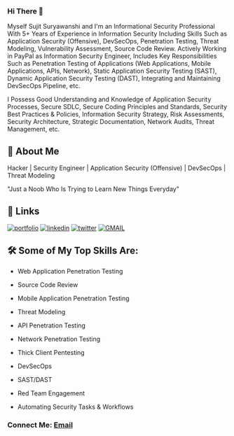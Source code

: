### Hi There 👋

<!--
**codeh4ck3r/codeh4ck3r** is a ✨ _special_ ✨ repository because its `README.md` (this file) appears on your GitHub profile.

Here are some ideas to get you started:

- 🔭 I’m currently working on ...
- 🌱 I’m currently learning ...
- 👯 I’m looking to collaborate on ...
- 🤔 I’m looking for help with ...
- 💬 Ask me about ...
- 📫 How to reach me: ...
- 😄 Pronouns: ...
- ⚡ Fun fact: ...
-->



Myself Sujit Suryawanshi and I'm an Informational Security Professional With 5+ Years of Experience in Information Security Including Skills Such as Application Security (Offensive), DevSecOps, Penetration Testing, Threat Modeling, Vulnerability Assessment, Source Code Review. Actively Working in PayPal as Information Security Engineer, Includes Key Responsibilities Such as Penetration Testing of Applications (Web Applications, Mobile Applications, APIs, Network), Static Application Security Testing (SAST), Dynamic Application Security Testing (DAST), Integrating and Maintaining DevSecOps Pipeline, etc.

I Possess Good Understanding and Knowledge of Application Security Processes, Secure SDLC, Secure Coding Principles and Standards, Security Best Practices & Policies, Information Security Strategy, Risk Assessments, Security Architecture, Strategic Documentation, Network Audits, Threat Management, etc.



## 🚀 About Me

Hacker | Security Engineer | Application Security (Offensive) | DevSecOps | Threat Modeling

"Just a Noob Who Is Trying to Learn New Things Everyday"



## 🔗 Links

[![portfolio](https://img.shields.io/badge/my_portfolio-000?style=for-the-badge&logo=ko-fi&logoColor=white)](https://codeh4ck3r.github.io/) [![linkedin](https://img.shields.io/badge/linkedin-0A66C2?style=for-the-badge&logo=linkedin&logoColor=white)](https://www.linkedin.com/in/codeh4ck3r/) [![twitter](https://img.shields.io/badge/twitter-1DA1F2?style=for-the-badge&logo=twitter&logoColor=white)](https://twitter.com/_codeh4ck3r) [![GMAIL](https://img.shields.io/badge/Gmail-D14836?style=for-the-badge&logo=gmail&logoColor=white)](mailto:sujitsuryawanshi987@gmail.com)



## 🛠 Some of My Top Skills Are:

- Web Application Penetration Testing

- Source Code Review

- Mobile Application Penetration Testing

- Threat Modeling

- API Penetration Testing

- Network Penetration Testing

- Thick Client Pentesting

- DevSecOps

- SAST/DAST

- Red Team Engagement 

- Automating Security Tasks & Workflows


### Connect Me: [Email](mailto:sujitsuryawanshi987@gmail.com)
